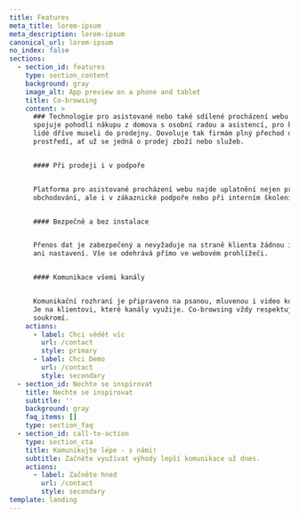 ```yaml
---
title: Features
meta_title: lorem-ipsum
meta_description: lorem-ipsum
canonical_url: lorem-ipsum
no_index: false
sections:
  - section_id: features
    type: section_content
    background: gray
    image_alt: App preview on a phone and tablet
    title: Co-browsing
    content: >
      ### Technologie pro asistované nebo také sdílené procházení webu v sobě
      spojuje pohodlí nákupu z domova s osobní radou a asistencí, pro kterou
      lidé dříve museli do prodejny. Dovoluje tak firmám plný přechod do online
      prostředí, ať už se jedná o prodej zboží nebo služeb.


      #### Při prodeji i v podpoře


      Platforma pro asistované procházení webu najde uplatnění nejen při online
      obchodování, ale i v zákaznické podpoře nebo při interním školení.


      #### Bezpečně a bez instalace


      Přenos dat je zabezpečený a nevyžaduje na straně klienta žádnou instalaci
      ani nastavení. Vše se odehrává přímo ve webovém prohlížeči.


      #### Komunikace všemi kanály


      Komunikační rozhraní je připraveno na psanou, mluvenou i video konverzaci.
      Je na klientovi, které kanály využije. Co-browsing vždy respektuje jeho
      soukromí.
    actions:
      - label: Chci vědět víc
        url: /contact
        style: primary
      - label: Chci Demo
        url: /contact
        style: secondary
  - section_id: Nechte se inspirovat
    title: Nechte se inspirovat
    subtitle: ''
    background: gray
    faq_items: []
    type: section_faq
  - section_id: call-to-action
    type: section_cta
    title: Komunikujte lépe - s námi!
    subtitle: Začněte využívat výhody lepší komunikace už dnes.
    actions:
      - label: Začněte hned
        url: /contact
        style: secondary
template: landing
---
```

